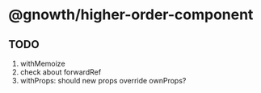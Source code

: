 # @gnowth/higher-order-component

## TODO
1. withMemoize
2. check about forwardRef
3. withProps: should new props override ownProps?